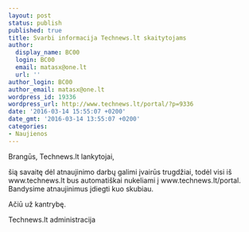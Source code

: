 ```yaml
---
layout: post
status: publish
published: true
title: Svarbi informacija Technews.lt skaitytojams
author:
  display_name: BC00
  login: BC00
  email: matasx@one.lt
  url: ''
author_login: BC00
author_email: matasx@one.lt
wordpress_id: 19336
wordpress_url: http://www.technews.lt/portal/?p=9336
date: '2016-03-14 15:55:07 +0200'
date_gmt: '2016-03-14 13:55:07 +0200'
categories:
- Naujienos
---
```

<p>Brangūs, Technews.lt lankytojai,</p>
<p>šią savaitę dėl atnaujinimo darbų galimi įvairūs trugdžiai, todėl visi iš www.technews.lt bus automatiškai nukeliami į www.technews.lt/portal. Bandysime atnaujinimus įdiegti kuo skubiau.</p>
<p>Ačiū už kantrybę.</p>
<p>Technews.lt administracija</p>
